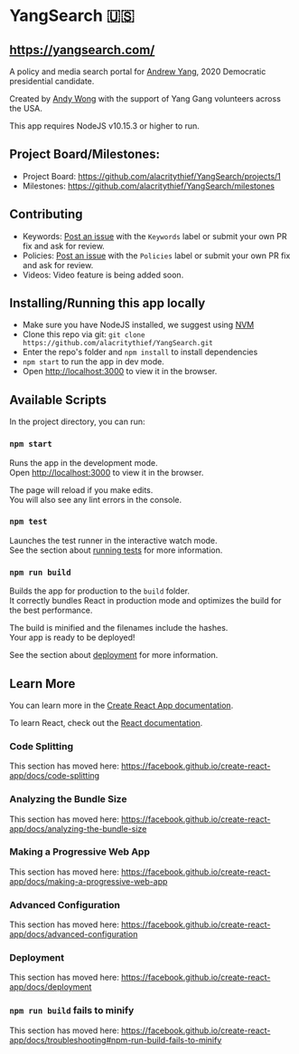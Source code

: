 # YangSearch 🇺🇸
## https://yangsearch.com/

A policy and media search portal for [Andrew Yang](https://www.yang2020.com/), 2020 Democratic presidential candidate.

Created by [Andy Wong](https://github.com/alacritythief) with the support of Yang Gang volunteers across the USA.

This app requires NodeJS v10.15.3 or higher to run.

## Project Board/Milestones:
* Project Board: https://github.com/alacritythief/YangSearch/projects/1
* Milestones: https://github.com/alacritythief/YangSearch/milestones

## Contributing
* Keywords: [Post an issue](https://github.com/alacritythief/YangSearch/issues) with the `Keywords` label or submit your own PR fix and ask for review.
* Policies: [Post an issue](https://github.com/alacritythief/YangSearch/issues) with the `Policies` label or submit your own PR fix and ask for review.
* Videos: Video feature is being added soon.

## Installing/Running this app locally

* Make sure you have NodeJS installed, we suggest using [NVM](https://github.com/nvm-sh/nvm)
* Clone this repo via git: `git clone https://github.com/alacritythief/YangSearch.git`
* Enter the repo's folder and `npm install` to install dependencies 
* `npm start` to run the app in dev mode.
* Open [http://localhost:3000](http://localhost:3000) to view it in the browser.

## Available Scripts

In the project directory, you can run:

### `npm start`

Runs the app in the development mode.<br>
Open [http://localhost:3000](http://localhost:3000) to view it in the browser.

The page will reload if you make edits.<br>
You will also see any lint errors in the console.

### `npm test`

Launches the test runner in the interactive watch mode.<br>
See the section about [running tests](https://facebook.github.io/create-react-app/docs/running-tests) for more information.

### `npm run build`

Builds the app for production to the `build` folder.<br>
It correctly bundles React in production mode and optimizes the build for the best performance.

The build is minified and the filenames include the hashes.<br>
Your app is ready to be deployed!

See the section about [deployment](https://facebook.github.io/create-react-app/docs/deployment) for more information.

## Learn More

You can learn more in the [Create React App documentation](https://facebook.github.io/create-react-app/docs/getting-started).

To learn React, check out the [React documentation](https://reactjs.org/).

### Code Splitting

This section has moved here: https://facebook.github.io/create-react-app/docs/code-splitting

### Analyzing the Bundle Size

This section has moved here: https://facebook.github.io/create-react-app/docs/analyzing-the-bundle-size

### Making a Progressive Web App

This section has moved here: https://facebook.github.io/create-react-app/docs/making-a-progressive-web-app

### Advanced Configuration

This section has moved here: https://facebook.github.io/create-react-app/docs/advanced-configuration

### Deployment

This section has moved here: https://facebook.github.io/create-react-app/docs/deployment

### `npm run build` fails to minify

This section has moved here: https://facebook.github.io/create-react-app/docs/troubleshooting#npm-run-build-fails-to-minify
